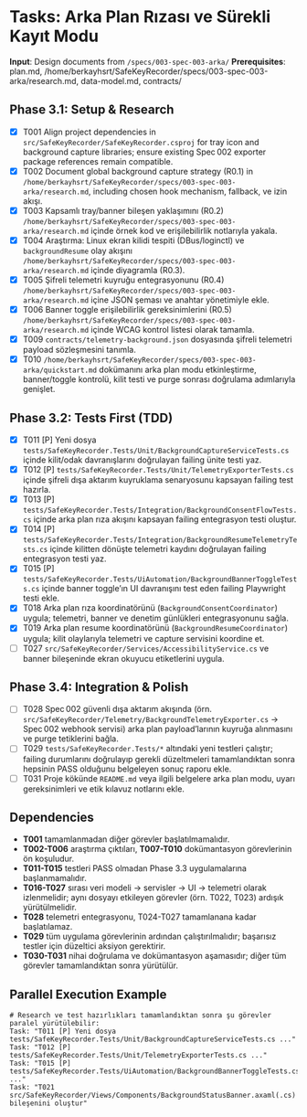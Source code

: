 # Tasks: Arka Plan Rızası ve Sürekli Kayıt Modu

**Input**: Design documents from `/specs/003-spec-003-arka/`
**Prerequisites**: plan.md, /home/berkayhsrt/SafeKeyRecorder/specs/003-spec-003-arka/research.md, data-model.md, contracts/

## Phase 3.1: Setup & Research
- [X] T001 Align project dependencies in `src/SafeKeyRecorder/SafeKeyRecorder.csproj` for tray icon and background capture libraries; ensure existing Spec 002 exporter package references remain compatible.
- [X] T002 Document global background capture strategy (R0.1) in `/home/berkayhsrt/SafeKeyRecorder/specs/003-spec-003-arka/research.md`, including chosen hook mechanism, fallback, ve izin akışı.
- [X] T003 Kapsamlı tray/banner bileşen yaklaşımını (R0.2) `/home/berkayhsrt/SafeKeyRecorder/specs/003-spec-003-arka/research.md` içinde örnek kod ve erişilebilirlik notlarıyla yakala.
- [X] T004 Araştırma: Linux ekran kilidi tespiti (DBus/loginctl) ve `backgroundResume` olay akışını `/home/berkayhsrt/SafeKeyRecorder/specs/003-spec-003-arka/research.md` içinde diyagramla (R0.3).
- [X] T005 Şifreli telemetri kuyruğu entegrasyonunu (R0.4) `/home/berkayhsrt/SafeKeyRecorder/specs/003-spec-003-arka/research.md` içine JSON şeması ve anahtar yönetimiyle ekle.
- [X] T006 Banner toggle erişilebilirlik gereksinimlerini (R0.5) `/home/berkayhsrt/SafeKeyRecorder/specs/003-spec-003-arka/research.md` içinde WCAG kontrol listesi olarak tamamla.
- [X] T009 `contracts/telemetry-background.json` dosyasında şifreli telemetri payload sözleşmesini tanımla.
- [X] T010 `/home/berkayhsrt/SafeKeyRecorder/specs/003-spec-003-arka/quickstart.md` dokümanını arka plan modu etkinleştirme, banner/toggle kontrolü, kilit testi ve purge sonrası doğrulama adımlarıyla genişlet.

## Phase 3.2: Tests First (TDD)
- [X] T011 [P] Yeni dosya `tests/SafeKeyRecorder.Tests/Unit/BackgroundCaptureServiceTests.cs` içinde kilit/odak davranışlarını doğrulayan failing ünite testi yaz.
- [X] T012 [P] `tests/SafeKeyRecorder.Tests/Unit/TelemetryExporterTests.cs` içinde şifreli dışa aktarım kuyruklama senaryosunu kapsayan failing test hazırla.
- [X] T013 [P] `tests/SafeKeyRecorder.Tests/Integration/BackgroundConsentFlowTests.cs` içinde arka plan rıza akışını kapsayan failing entegrasyon testi oluştur.
- [X] T014 [P] `tests/SafeKeyRecorder.Tests/Integration/BackgroundResumeTelemetryTests.cs` içinde kilitten dönüşte telemetri kaydını doğrulayan failing entegrasyon testi yaz.
- [X] T015 [P] `tests/SafeKeyRecorder.Tests/UiAutomation/BackgroundBannerToggleTests.cs` içinde banner toggle’ın UI davranışını test eden failing Playwright testi ekle.
- [X] T018 Arka plan rıza koordinatörünü (`BackgroundConsentCoordinator`) uygula; telemetri, banner ve denetim günlükleri entegrasyonunu sağla.
- [X] T019 Arka plan resume koordinatörünü (`BackgroundResumeCoordinator`) uygula; kilit olaylarıyla telemetri ve capture servisini koordine et.
- [ ] T027 `src/SafeKeyRecorder/Services/AccessibilityService.cs` ve banner bileşeninde ekran okuyucu etiketlerini uygula.

## Phase 3.4: Integration & Polish
- [ ] T028 Spec 002 güvenli dışa aktarım akışında (örn. `src/SafeKeyRecorder/Telemetry/BackgroundTelemetryExporter.cs` → Spec 002 webhook servisi) arka plan payload’larının kuyruğa alınmasını ve purge tetiklerini bağla.
- [ ] T029 `tests/SafeKeyRecorder.Tests/*` altındaki yeni testleri çalıştır; failing durumlarını doğrulayıp gerekli düzeltmeleri tamamlandıktan sonra hepsinin PASS olduğunu belgeleyen sonuç raporu ekle.
- [ ] T031 Proje kökünde `README.md` veya ilgili belgelere arka plan modu, uyarı gereksinimleri ve etik kılavuz notlarını ekle.

## Dependencies
- **T001** tamamlanmadan diğer görevler başlatılmamalıdır.
- **T002-T006** araştırma çıktıları, **T007-T010** dokümantasyon görevlerinin ön koşuludur.
- **T011-T015** testleri PASS olmadan Phase 3.3 uygulamalarına başlanmamalıdır.
- **T016-T027** sırası veri modeli → servisler → UI → telemetri olarak izlenmelidir; aynı dosyayı etkileyen görevler (örn. T022, T023) ardışık yürütülmelidir.
- **T028** telemetri entegrasyonu, T024-T027 tamamlanana kadar başlatılamaz.
- **T029** tüm uygulama görevlerinin ardından çalıştırılmalıdır; başarısız testler için düzeltici aksiyon gerektirir.
- **T030-T031** nihai doğrulama ve dokümantasyon aşamasıdır; diğer tüm görevler tamamlandıktan sonra yürütülür.

## Parallel Execution Example
```
# Research ve test hazırlıkları tamamlandıktan sonra şu görevler paralel yürütülebilir:
Task: "T011 [P] Yeni dosya tests/SafeKeyRecorder.Tests/Unit/BackgroundCaptureServiceTests.cs ..."
Task: "T012 [P] tests/SafeKeyRecorder.Tests/Unit/TelemetryExporterTests.cs ..."
Task: "T015 [P] tests/SafeKeyRecorder.Tests/UiAutomation/BackgroundBannerToggleTests.cs ..."
Task: "T021 src/SafeKeyRecorder/Views/Components/BackgroundStatusBanner.axaml(.cs) bileşenini oluştur"
```
